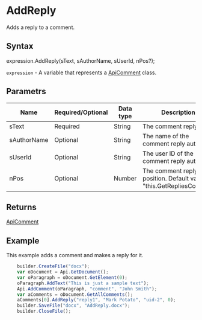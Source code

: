 # AddReply

Adds a reply to a comment.

## Syntax

expression.AddReply(sText, sAuthorName, sUserId, nPos?);

`expression` - A variable that represents a [ApiComment](../ApiComment.md) class.

## Parametrs

| **Name** | **Required/Optional** | **Data type** | **Description** |
| ------------- | ------------- | ------------- | ------------- |
| sText | Required | String | The comment reply text. |
| sAuthorName | Optional | String | The name of the comment reply author. |
| sUserId | Optional | String | The user ID of the comment reply author. |
| nPos | Optional | Number | The comment reply position. Default value is "this.GetRepliesCount()". |

## Returns

[ApiComment](../ApiComment.md)

## Example

This example adds a comment and makes a reply for it.

```javascript
	builder.CreateFile("docx");
	var oDocument = Api.GetDocument();
	var oParagraph = oDocument.GetElement(0);
	oParagraph.AddText("This is just a sample text");
	Api.AddComment(oParagraph, "comment", "John Smith");
	var aComments = oDocument.GetAllComments();
	aComments[0].AddReply("reply1", "Mark Potato", "uid-2", 0);
	builder.SaveFile("docx", "AddReply.docx");
	builder.CloseFile();
```